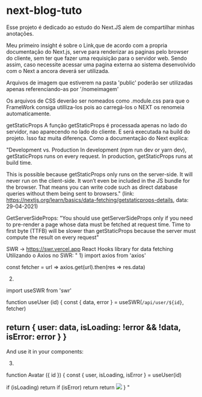 # next-blog-tuto
Esse projeto é dedicado ao estudo do Next.JS alem de compartilhar minhas anotações.

Meu primeiro insight é sobre o Link,que de acordo com a propria documentação do Next.js, serve para renderizar as paginas pelo 
browser do cliente, sem ter que fazer uma requisição para o servidor web. Sendo assim, caso necessite acessar uma pagina externa ao sistema 
desenvolvido com o Next a ancora <a> deverá ser utilizada.

Arquivos de imagem que estiverem na pasta 'public' poderão ser utilizadas apenas referenciando-as por '/nomeimagem'

Os arquivos de CSS deverão ser nomeados como .module.css para que o FrameWork consiga utilliza-los pois ao carregá-los o NEXT os renomeia automaticamente.

getStaticProps
A função getStaticProps é processada apenas no lado do servidor, nao aparecendo no lado do cliente. E será executada na build do projeto.
Isso faz muita diferença. Como a documentação 
do Next explica:

"Development vs. Production
In development (npm run dev or yarn dev), getStaticProps runs on every request.
In production, getStaticProps runs at build time.

This is possible because getStaticProps only runs on the server-side. It will never run on the client-side. It won’t even be included in the JS bundle for the browser. That means you can write code such as direct database queries without them being sent to browsers." 
(link: https://nextjs.org/learn/basics/data-fetching/getstaticprops-details, data: 29-04-2021)

GetServerSideProps:
"You should use getServerSideProps only if you need to pre-render a page whose data must be fetched at request time. Time to first byte (TTFB) will be slower than getStaticProps because the server must compute the result on every request" 

SWR -> https://swr.vercel.app
React Hooks library for data fetching
Utilizando o Axios no SWR:
"
1)
import axios from 'axios'

const fetcher = url => axios.get(url).then(res => res.data)

2)
import useSWR from 'swr'

function useUser (id) {
  const { data, error } = useSWR(`/api/user/${id}`, fetcher)

  return {
    user: data,
    isLoading: !error && !data,
    isError: error
  }
}
-------------------
And use it in your components:

3)
function Avatar ({ id }) {
  const { user, isLoading, isError } = useUser(id)

  if (isLoading) return <Spinner />
  if (isError) return <Error />
  return <img src={user.avatar} />
}
"
